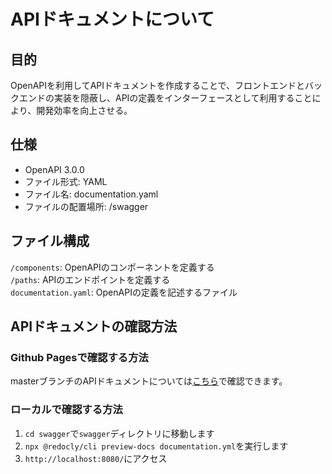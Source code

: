 # APIドキュメントについて

## 目的
OpenAPIを利用してAPIドキュメントを作成することで、フロントエンドとバックエンドの実装を隠蔽し、APIの定義をインターフェースとして利用することにより、開発効率を向上させる。

## 仕様
- OpenAPI 3.0.0
- ファイル形式: YAML
- ファイル名: documentation.yaml
- ファイルの配置場所: /swagger

## ファイル構成
`/components`: OpenAPIのコンポーネントを定義する <br>
`/paths`: APIのエンドポイントを定義する <br>
`documentation.yaml`: OpenAPIの定義を記述するファイル

## APIドキュメントの確認方法
### Github Pagesで確認する方法
masterブランチのAPIドキュメントについては[こちら](/member-portal/redoc/index.html)で確認できます。

### ローカルで確認する方法
1. `cd swagger`で`swagger`ディレクトリに移動します
2. `npx @redocly/cli preview-docs documentation.yml`を実行します
3. `http://localhost:8080/`にアクセス